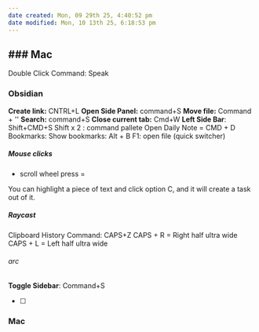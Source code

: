 ```yaml
---
date created: Mon, 09 29th 25, 4:40:52 pm
date modified: Mon, 10 13th 25, 6:18:53 pm
---
```

## ### Mac

Double Click Command: Speak



### Obsidian

**Create link:** CNTRL+L
**Open Side Panel:** command+S
**Move file:** Command + ''
**Search:** command+S
**Close current tab:** Cmd+W
**Left Side Bar**: Shift+CMD+S
Shift x 2 : command pallete
Open Daily Note = CMD + D
Bookmarks: Show bookmarks: Alt + B
F1: open file (quick switcher)

##### Mouse clicks
- scroll wheel press =



 You can highlight a piece of text and click option C, and it will create a task out of it.

##### Raycast

Clipboard History Command: CAPS+Z
CAPS + R = Right half ultra wide
CAPS + L = Left half ultra wide



###### arc
**Toggle Sidebar**: Command+S

- [ ]



### Mac

